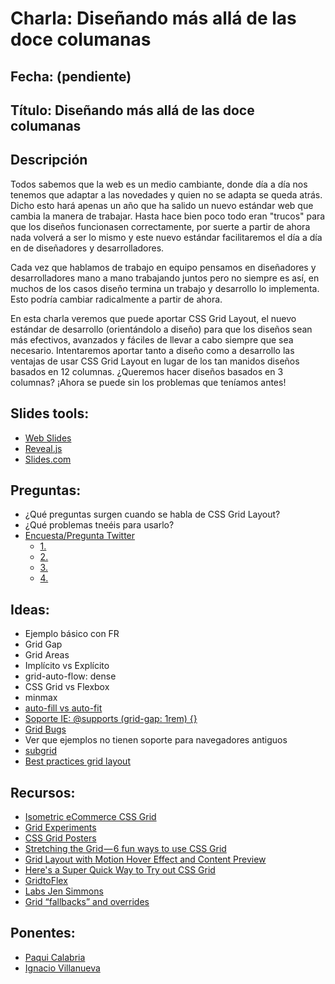 # Charla: Diseñando más allá de las doce columanas

## Fecha: (pendiente)
## Título: Diseñando más allá de las doce columanas


## Descripción

Todos sabemos que la web es un medio cambiante, donde día a día nos tenemos que adaptar a las novedades y quien no se adapta se queda atrás. Dicho esto hará apenas un año que ha salido un nuevo estándar web que cambia la manera de trabajar. Hasta hace bien poco todo eran "trucos" para que los diseños funcionasen correctamente, por suerte a partir de ahora nada volverá a ser lo mismo y este nuevo estándar facilitaremos el día a día en de diseñadores y desarrolladores.

Cada vez que hablamos de trabajo en equipo pensamos en diseñadores y desarrolladores mano a mano trabajando juntos pero no siempre es así, en muchos de los casos diseño termina un trabajo y desarrollo lo implementa. Esto podría cambiar radicalmente a partir de ahora.

En esta charla veremos que puede aportar CSS Grid Layout, el nuevo estándar de desarrollo (orientándolo a diseño) para que los diseños sean más efectivos, avanzados y fáciles de llevar a cabo siempre que sea necesario. Intentaremos aportar tanto a diseño como a desarrollo las ventajas de usar CSS Grid Layout en lugar de los tan manidos diseños basados en 12 columnas. ¿Queremos hacer diseños basados en 3 columnas? ¡Ahora se puede sin los problemas que teníamos antes!

## Slides tools:

* [Web Slides](https://webslides.tv/#slide=1)
* [Reveal.js](https://revealjs.com/#/)
* [Slides.com](https://slides.com/)

## Preguntas:

* ¿Qué preguntas surgen cuando se habla de CSS Grid Layout?
* ¿Qué problemas tneéis para usarlo?
* [Encuesta/Pregunta Twitter](https://twitter.com/IgnaciodeNuevo/status/1057978678657904640)
  + [1. ](https://twitter.com/edfriasji/status/1057992396577951744)
  + [2. ](https://twitter.com/MartaTorreAjo/status/1058003218217779200)
  + [3. ](https://twitter.com/Cyber_20/status/1058140135613698049)
  + [4. ](https://twitter.com/arketipo/status/1058360775243431938)

## Ideas:

* Ejemplo básico con FR
* Grid Gap
* Grid Areas
* Implícito vs Explícito
* grid-auto-flow: dense
* CSS Grid vs Flexbox
* minmax
* [auto-fill vs auto-fit](https://css-tricks.com/auto-sizing-columns-css-grid-auto-fill-vs-auto-fit/)
* [Soporte IE: @supports (grid-gap: 1rem) {}](https://rachelandrew.co.uk/archives/2016/11/26/should-i-try-to-use-the-ie-implementation-of-css-grid-layout/) 
* [Grid Bugs](https://github.com/rachelandrew/gridbugs)
* Ver que ejemplos no tienen soporte para navegadores antiguos
* [subgrid](https://platform-status.mozilla.org/#css-subgrids)
* [Best practices grid layout](https://www.smashingmagazine.com/2018/04/best-practices-grid-layout/)

## Recursos:

* [Isometric eCommerce CSS Grid](https://codepen.io/andybarefoot/pen/PBPrex/)
* [Grid Experiments](https://codepen.io/collection/DapBxW/2/#)
* [CSS Grid Posters](https://codepen.io/collection/nryRgw/#)
* [Stretching the Grid — 6 fun ways to use CSS Grid](https://medium.com/@andybarefoot/stretching-the-grid-5-fun-ways-to-use-css-grid-5931166f467f)
* [Grid Layout with Motion Hover Effect and Content Preview](https://tympanus.net/Development/GridLayoutMotion/)
* [Here's a Super Quick Way to Try out CSS Grid](http://jensimmons.com/post/aug-15-2017/heres-super-quick-way-try-out-css-grid)
* [GridtoFlex](https://www.gridtoflex.com/)
* [Labs Jen Simmons](https://labs.jensimmons.com/)
* [Grid “fallbacks” and overrides](https://rachelandrew.co.uk/css/cheatsheets/grid-fallbacks)

## Ponentes:

* [Paqui Calabria](https://github.com/FCalabria)
* [Ignacio Villanueva](https://github.com/IgnaciodeNuevo/)

